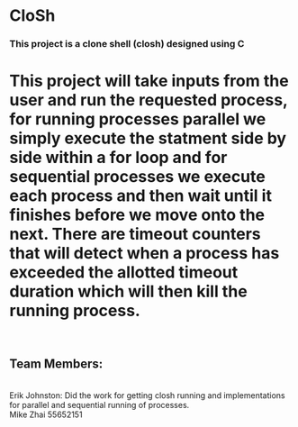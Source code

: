 # CloSh
### This project is a clone shell (closh) designed using C
# This project will take inputs from the user and run the requested process, for running processes parallel we simply execute the statment side by side within a for loop and for sequential processes we execute each process and then wait until it finishes before we move onto the next. There are timeout counters that will detect when a process has exceeded the allotted timeout duration which will then kill the running process.
<br/>

## Team Members:
<br/>
Erik Johnston: Did the work for getting closh running and implementations for parallel and sequential running of processes.
<br/>
Mike Zhai 55652151
